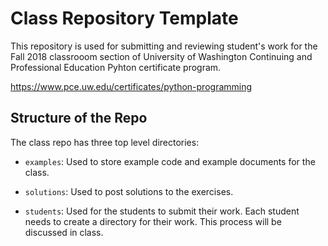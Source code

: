 # Class Repository Template

This repository is used for submitting and reviewing student's work for the
Fall 2018 classrooom section of University of Washington Continuing and Professional
Education Pyhton certificate program.

https://www.pce.uw.edu/certificates/python-programming

## Structure of the Repo

The class repo has three top level directories:

* `examples`: Used to store example code and example documents for the class.

* `solutions`: Used to post solutions to the exercises.

* `students`: Used for the students to submit their work. Each student needs to
create a directory for their work. This process will be discussed in class.
